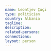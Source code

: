 ```yaml
---
name: Leontjev Çuçi
type: politician
country: Albania
tagline:
description:
related-persons:
connections:
layout: person
---
```


